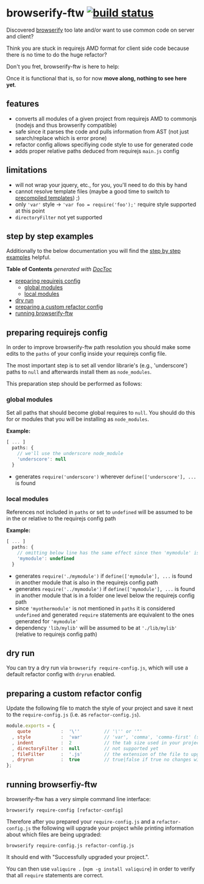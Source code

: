 # browserify-ftw [![build status](https://secure.travis-ci.org/thlorenz/browserify-ftw.png)](http://travis-ci.org/thlorenz/browserify-ftw)

Discovered [browserify](https://github.com/substack/node-browserify) too late and/or want to use common code on server
and client?

Think you are stuck in requirejs AMD format for client side code because there is no time to do the huge refactor?

Don't you fret, browserify-ftw is here to help:

Once it is functional that is, so for now **move along, nothing to see here yet**.

## features

- converts all modules of a given project from requirejs AMD to commonjs (nodejs and thus browserify compatible)
- safe since it parses the code and pulls information from AST (not just search/replace which is error prone)
- refactor config allows specifiying code style to use for generated code
- adds proper relative paths deduced from requirejs `main.js` config

## limitations

- will not wrap your jquery, etc., for you, you'll need to do this by hand
- cannot resolve template files (maybe a good time to switch to [precompiled
  templates](https://github.com/wycats/handlebars.js/#precompiling-templates)) ;)
- only `'var'` style -> `'var foo = require('foo');'` require style supported at this point
- `directoryFilter` not yet supported

## step by step examples

Additionally to the below documentation you will find the [step by step
examples](https://github.com/thlorenz/browserify-ftw/tree/master/examples) helpful.

**Table of Contents**  *generated with [DocToc](http://doctoc.herokuapp.com/)*

- [preparing requirejs config](#preparing-requirejs-config)
  - [global modules](#global-modules)
  - [local modules](#local-modules)
- [dry run](#dry-run)
- [preparing a custom refactor config](#preparing-a-custom-refactor-config)
- [running browserify-ftw](#running-browserify-ftw)


## preparing requirejs config

In order to improve browserify-ftw path resolution you should make some edits to the `paths` of your config inside your
requirejs config file.

The most important step is to set all vendor librarie's (e.g., 'underscore') paths to `null` and afterwards install them
as `node_modules`.

This preparation step should be performed as follows:

### global modules

Set all paths that should become global requires to `null`. You should do this for or modules that you will be
installing as `node_modules`.

**Example:**

```js
[ ... ]
  paths: {
    // we'll use the underscore node_module
    'underscore': null
  }
``` 

- generates `require('underscore')` wherever `define(['underscore'], ...` is found

### local modules

References not included in `paths` or set to `undefined` will be assumed to be in the or relative to the requirejs config path

**Example:**

```js
[ ... ]
  paths: {
    // omitting below line has the same effect since then 'mymodule' is undefined as well
    'mymodule': undefined
  }
``` 

- generates `require('./mymodule')` if `define(['mymodule'], ...` is found in another module that is also in the
  requirejs config path
- generates `require('../mymodule')` if `define(['mymodule'], ...` is found in another module that is in a folder one
  level below the requirejs config path
- since `'myothermodule'` is not mentioned in `paths` it is considered `undefined` and generated `require` statements
  are equivalent to the ones generated for `'mymodule'`
- dependency `'lib/mylib'` will be assumed to be at `'./lib/mylib'` (relative to requirejs config path)

## dry run

You can try a dry run via `browserify require-config.js`, which will use a default refactor config with
`dryrun` enabled.

## preparing a custom refactor config

Update the following file to match the style of your project and save it next to the `require-config.js` (i.e. as
`refactor-config.js`).

```js
module.exports = {
    quote           :  '\''         // '\'' or '"'
  , style           :  'var'        // 'var', 'comma', 'comma-first' (so far only var is supported)
  , indent          :  2            // the tab size used in your project
  , directoryFilter :  null         // not supported yet
  , fileFilter      :  '.js'        // the extension of the file to upgrade
  , dryrun          :  true         // true|false if true no changes will be written to upgraded files
};
```

## running browserfiy-ftw

browserify-ftw has a very simple command line interface:

    browserify require-config [refactor-config]

Therefore after you prepared your `require-config.js` and a `refactor-config.js` the following will upgrade your project
while printing information about which files are being upgraded:

    browserify require-config.js refactor-config.js

It should end with "Successfully upgraded your project.".

You can then use `valiquire .` (`npm -g install valiquire`) in order to verify that all `require` statements are correct.

